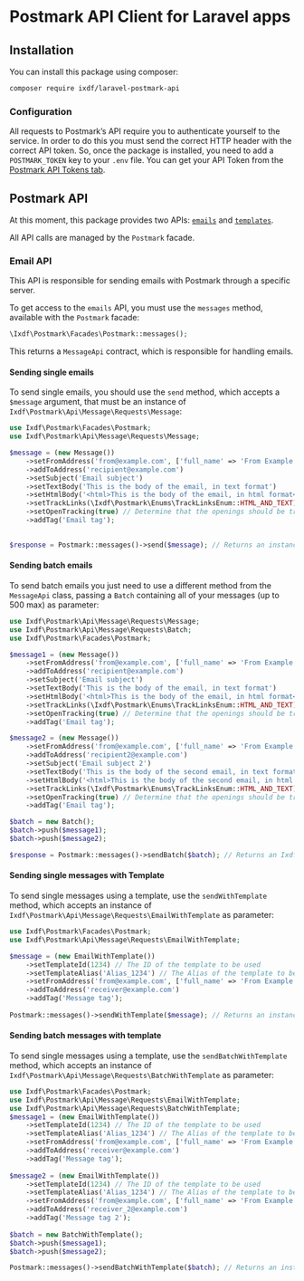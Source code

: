 # Postmark API Client for Laravel apps

## Installation
You can install this package using composer:

```bash
composer require ixdf/laravel-postmark-api
```

### Configuration
All requests to Postmark’s API require you to authenticate yourself to the service. In order to do this you must send the correct HTTP header with the correct API token. So, once the package is installed, you need to add a `POSTMARK_TOKEN` key to your `.env` file. You can get your API Token from the [Postmark API Tokens tab](https://account.postmarkapp.com/api_tokens).


## Postmark API
At this moment, this package provides two APIs: [`emails`](https://postmarkapp.com/developer/api/email-api) and [`templates`](https://postmarkapp.com/developer/api/templates-api).

All API calls are managed by the `Postmark` facade.


### Email API
This API is responsible for sending emails with Postmark through a specific server.

To get access to the `emails` API, you must use the `messages` method, available with the `Postmark` facade:

```php
\Ixdf\Postmark\Facades\Postmark::messages();
```
This returns a `MessageApi` contract, which is responsible for handling emails.

#### Sending single emails
To send single emails, you should use the `send` method, which accepts a `$message` argument, that must be an instance of `Ixdf\Postmark\Api\Message\Requests\Message`:


```php
use Ixdf\Postmark\Facades\Postmark;
use Ixdf\Postmark\Api\Message\Requests\Message;

$message = (new Message())
    ->setFromAddress('from@example.com', ['full_name' => 'From Example'])
    ->addToAddress('recipient@example.com')
    ->setSubject('Email subject')
    ->setTextBody('This is the body of the email, in text format')
    ->setHtmlBody('<html>This is the body of the email, in html format</html>')
    ->setTrackLinks(\Ixdf\Postmark\Enums\TrackLinksEnum::HTML_AND_TEXT) // Determine which type of links should be tracked
    ->setOpenTracking(true) // Determine that the openings should be tracked
    ->addTag('Email tag');
 

$response = Postmark::messages()->send($message); // Returns an instance of `\Ixdf\Postmark\Models\Message\SendResponse`
```

#### Sending batch emails
To send batch emails you just need to use a different method from the `MessageApi` class, passing a `Batch` containing all of your messages (up to 500 max) as parameter:

```php
use Ixdf\Postmark\Api\Message\Requests\Message;
use Ixdf\Postmark\Api\Message\Requests\Batch;
use Ixdf\Postmark\Facades\Postmark;

$message1 = (new Message())
    ->setFromAddress('from@example.com', ['full_name' => 'From Example'])
    ->addToAddress('recipient@example.com')
    ->setSubject('Email subject')
    ->setTextBody('This is the body of the email, in text format')
    ->setHtmlBody('<html>This is the body of the email, in html format</html>')
    ->setTrackLinks(\Ixdf\Postmark\Enums\TrackLinksEnum::HTML_AND_TEXT) // Determine which type of links should be tracked
    ->setOpenTracking(true) // Determine that the openings should be tracked
    ->addTag('Email tag');

$message2 = (new Message())
    ->setFromAddress('from@example.com', ['full_name' => 'From Example'])
    ->addToAddress('recipient2@example.com')
    ->setSubject('Email subject 2')
    ->setTextBody('This is the body of the second email, in text format')
    ->setHtmlBody('<html>This is the body of the second email, in html format</html>')
    ->setTrackLinks(\Ixdf\Postmark\Enums\TrackLinksEnum::HTML_AND_TEXT) // Determine which type of links should be tracked
    ->setOpenTracking(true) // Determine that the openings should be tracked
    ->addTag('Email tag');

$batch = new Batch();
$batch->push($message1);
$batch->push($message2);

$response = Postmark::messages()->sendBatch($batch); // Returns an Ixdf\Postmark\Models\Message\SendBatchResponse instance
```

#### Sending single messages with Template
To send single messages using a template, use the `sendWithTemplate` method, which accepts an instance of `Ixdf\Postmark\Api\Message\Requests\EmailWithTemplate` as parameter:

```php
use Ixdf\Postmark\Facades\Postmark;
use Ixdf\Postmark\Api\Message\Requests\EmailWithTemplate;

$message = (new EmailWithTemplate())
    ->setTemplateId(1234) // The ID of the template to be used 
    ->setTemplateAlias('Alias_1234') // The Alias of the template to be used (not necessary when using `setTemplateId`
    ->setFromAddress('from@example.com', ['full_name' => 'From Example'])
    ->addToAddress('receiver@example.com')
    ->addTag('Message tag');
    
Postmark::messages()->sendWithTemplate($message); // Returns an instance of `Ixdf\Postmark\Models\Message\SendWithTemplateResponse`
```

#### Sending batch messages with template
To send single messages using a template, use the `sendBatchWithTemplate` method, which accepts an instance of `Ixdf\Postmark\Api\Message\Requests\BatchWithTemplate` as parameter:

```php
use Ixdf\Postmark\Facades\Postmark;
use Ixdf\Postmark\Api\Message\Requests\EmailWithTemplate;
use Ixdf\Postmark\Api\Message\Requests\BatchWithTemplate;
$message1 = (new EmailWithTemplate())
    ->setTemplateId(1234) // The ID of the template to be used 
    ->setTemplateAlias('Alias_1234') // The Alias of the template to be used (not necessary when using `setTemplateId`
    ->setFromAddress('from@example.com', ['full_name' => 'From Example'])
    ->addToAddress('receiver@example.com')
    ->addTag('Message tag');
    
$message2 = (new EmailWithTemplate())
    ->setTemplateId(1234) // The ID of the template to be used 
    ->setTemplateAlias('Alias_1234') // The Alias of the template to be used (not necessary when using `setTemplateId`
    ->setFromAddress('from@example.com', ['full_name' => 'From Example'])
    ->addToAddress('receiver_2@example.com')
    ->addTag('Message tag 2');
    
$batch = new BatchWithTemplate();
$batch->push($message1);
$batch->push($message2);

Postmark::messages()->sendBatchWithTemplate($batch); // Returns an instance of `Ixdf\Postmark\Models\Message\SendBatchWithTemplateResponse`
```

